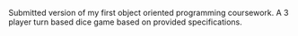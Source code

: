 Submitted version of my first object oriented programming coursework. A 3 player turn based dice game based on provided specifications. 
